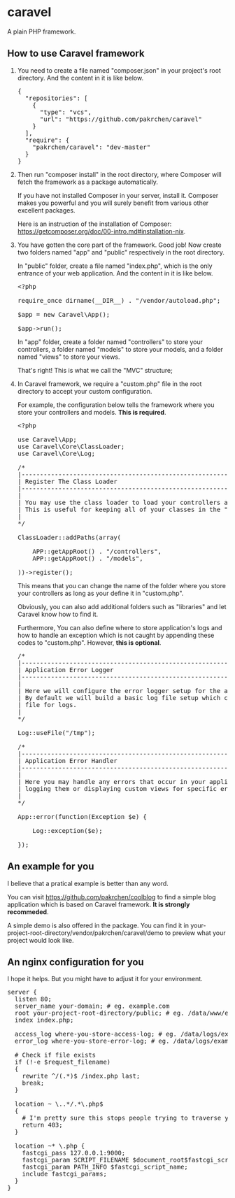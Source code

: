 caravel
=======

A plain PHP framework.

## How to use Caravel framework

1.  You need to create a file named "composer.json" in your project's root directory. And the content in it is like below.

    <pre>
    {
      "repositories": [
        {
          "type": "vcs",
          "url": "https://github.com/pakrchen/caravel"
        }
      ],
      "require": {
        "pakrchen/caravel": "dev-master"
      }
    }
    </pre>

2.  Then run "composer install" in the root directory, where Composer will fetch the framework as a package automatically.

    If you have not installed Composer in your server, install it. Composer makes you powerful and you will surely benefit from various other excellent packages.

    Here is an instruction of the installation of Composer: <https://getcomposer.org/doc/00-intro.md#installation-nix>.

3.  You have gotten the core part of the framework. Good job! Now create two folders named "app" and "public" respectively in the root directory.

    In "public" folder, create a file named "index.php", which is the only entrance of your web application. And the content in it is like below.

    <pre>
    &lt;?php

    require_once dirname(__DIR__) . "/vendor/autoload.php";

    $app = new Caravel\App();

    $app->run();
    </pre>

    In "app" folder, create a folder named "controllers" to store your controllers, a folder named "models" to store your models, and a folder named "views" to store your views.

    That's right! This is what we call the "MVC" structure;

4.  In Caravel framework, we require a "custom.php" file in the root directory to accept your custom configuration.

    For example, the configuration below tells the framework where you store your controllers and models. **This is required**.

    <pre>
    &lt;?php

    use Caravel\App;
    use Caravel\Core\ClassLoader;
    use Caravel\Core\Log;

    /*
    |--------------------------------------------------------------------------
    | Register The Class Loader
    |--------------------------------------------------------------------------
    |
    | You may use the class loader to load your controllers and models.
    | This is useful for keeping all of your classes in the "global" namespace.
    |
    */

    ClassLoader::addPaths(array(

        APP::getAppRoot() . "/controllers",
        APP::getAppRoot() . "/models",

    ))->register();
    </pre>

    This means that you can change the name of the folder where you store your controllers as long as your define it in "custom.php".

    Obviously, you can also add additional folders such as "libraries" and let Caravel know how to find it.

    Furthermore, You can also define where to store application's logs and how to handle an exception which is not caught by appending these codes to "custom.php". However, **this is optional**.

    <pre>
    /*
    |--------------------------------------------------------------------------
    | Application Error Logger
    |--------------------------------------------------------------------------
    |
    | Here we will configure the error logger setup for the application.
    | By default we will build a basic log file setup which creates a single
    | file for logs.
    |
    */

    Log::useFile("/tmp");

    /*
    |--------------------------------------------------------------------------
    | Application Error Handler
    |--------------------------------------------------------------------------
    |
    | Here you may handle any errors that occur in your application, including
    | logging them or displaying custom views for specific errors.
    |
    */

    App::error(function(Exception $e) {

        Log::exception($e);

    });
    </pre>

## An example for you

I believe that a pratical example is better than any word.

You can visit <https://github.com/pakrchen/coolblog> to find a simple blog application which is based on Caravel framework. **It is strongly recommeded**.

A simple demo is also offered in the package. You can find it in your-project-root-directory/vendor/pakrchen/caravel/demo to preview what your project would look like.

## An nginx configuration for you

I hope it helps. But you might have to adjust it for your environment.

<pre>
server {
  listen 80;
  server_name your-domain; # eg. example.com
  root your-project-root-directory/public; # eg. /data/www/example/public
  index index.php;

  access_log where-you-store-access-log; # eg. /data/logs/example_access.log;
  error_log where-you-store-error-log; # eg. /data/logs/example_error.log;

  # Check if file exists
  if (!-e $request_filename)
  {
    rewrite ^/(.*)$ /index.php last;
    break;
  }

  location ~ \..*/.*\.php$
  {
    # I'm pretty sure this stops people trying to traverse your site to get to other PHP files
    return 403;
  }

  location ~* \.php {
    fastcgi_pass 127.0.0.1:9000;
    fastcgi_param SCRIPT_FILENAME $document_root$fastcgi_script_name;
    fastcgi_param PATH_INFO $fastcgi_script_name;
    include fastcgi_params;
  }
}
</pre>

